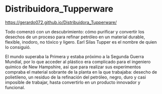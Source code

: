 # Distribuidora_Tupperware

https://gerardo072.github.io/Distribuidora_Tupperware/

Todo comenzó con un descubrimiento: cómo purificar y convertir los desechos de un proceso para refinar petróleo en un material durable, flexible, inodoro, no tóxico y ligero. Earl Silas Tupper es el nombre de quien lo consiguió. 


El mundo superaba la Primera y estaba próximo a la Segunda Guerra Mundial, por lo que acceder al plástico era complicado para el ingeniero químico de New Hampshire, así que para realizar sus experimentos compraba el material sobrante de la planta en la que trabajaba: desecho de polietileno, un residuo de la refinación del petróleo, negro, duro y casi imposible de trabajar, hasta convertirlo en un producto innovador y funcional.


